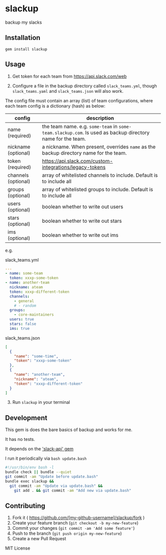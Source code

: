 # slackup
backup my slacks

## Installation

`gem install slackup`

## Usage

1. Get token for each team from https://api.slack.com/web

2. Configure a file in the backup directory called `slack_teams.yml`,
though `slack_teams.yaml` and `slack_teams.json` will also work.

The config file must contain an array (list) of team configurations,
where each team config is a dictionary (hash) as below:

| config | description |
|--------|-------|
| name (required) | the team name. e.g. `some-team` in `some-team.slackup.com`. Is used as backup directory name for the team.
| nickname (optional) | a nickname. When present, overrides `name` as the backup directory name for the team.
| token (required) | https://api.slack.com/custom-integrations/legacy-tokens
| channels (optional) | array of whitelisted channels to include. Default is to include all
| groups (optional) | array of whitelisted groups to include. Default is to include all
| users (optional) | boolean whether to write out users
| stars (optional) | boolean whether to write out stars
| ims (optional) | boolean whether to write out ims

e.g.

slack_teams.yml

```yaml
---
- name: some-team
  token: xxxp-some-token
- name: another-team
  nickname: ateam
  token: xxxp-different-token
  channels:
    - general
    # - random
  groups:
    - core-maintainers
  users: true
  stars: false
  ims: true
```

slack_teams.json

```json
[
  {
    "name": "some-time",
    "token": "xxxp-some-token"
  },
  {
    "name": "another-team",
    "nickname": "ateam",
    "token": "xxxp-different-token"
  }
]
```

3. Run `slackup` in your terminal

## Development

This gem is does the bare basics of backup and works for me.

It has no tests.

It depends on the ['slack-api' gem](https://github.com/aki017/slack-ruby-gem)

I run it periodically via `bash update.bash`

```bash
#!/usr/bin/env bash -l
bundle check || bundle --quiet
git commit -am "Update before update.bash"
bundle exec slackup &&
  git commit -am "Update via update.bash" &&
    git add . && git commit -am "Add new via update.bash"
```

## Contributing

1. Fork it ( https://github.com/[my-github-username]/slackup/fork )
2. Create your feature branch (`git checkout -b my-new-feature`)
3. Commit your changes (`git commit -am 'Add some feature'`)
4. Push to the branch (`git push origin my-new-feature`)
5. Create a new Pull Request

MIT License
